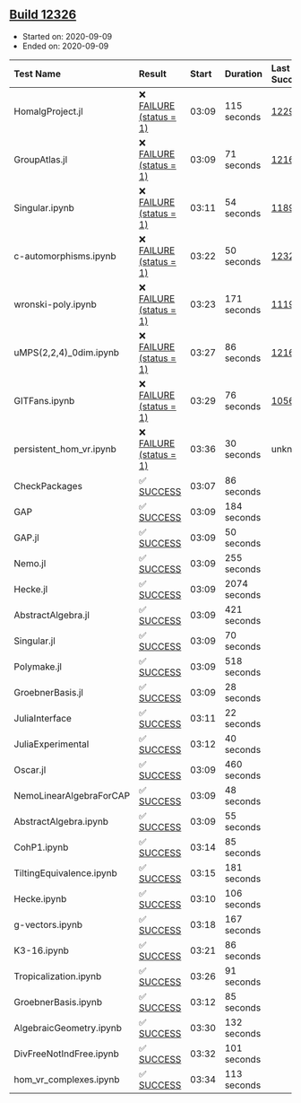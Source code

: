 ## [Build 12326](https://oscarci.mathematik.uni-kl.de/job/oscar/12326/)

* Started on: 2020-09-09
* Ended on: 2020-09-09

| Test Name    | Result | Start | Duration | Last Success | First Failure |
|:-------------|:-------|:------|:---------|:-------------|:--------------|
| HomalgProject.jl | ❌ [FAILURE (status = 1)](https://oscarci.mathematik.uni-kl.de/job/oscar/12326/artifact/logs/build-12326/HomalgProject.jl.log) | 03:09 | 115 seconds | [12292](https://oscarci.mathematik.uni-kl.de/job/oscar/12292/) | [12293](https://oscarci.mathematik.uni-kl.de/job/oscar/12293/) |
| GroupAtlas.jl | ❌ [FAILURE (status = 1)](https://oscarci.mathematik.uni-kl.de/job/oscar/12326/artifact/logs/build-12326/GroupAtlas.jl.log) | 03:09 | 71 seconds | [12167](https://oscarci.mathematik.uni-kl.de/job/oscar/12167/) | [12168](https://oscarci.mathematik.uni-kl.de/job/oscar/12168/) |
| Singular.ipynb | ❌ [FAILURE (status = 1)](https://oscarci.mathematik.uni-kl.de/job/oscar/12326/artifact/logs/build-12326/Singular.ipynb.log) | 03:11 | 54 seconds | [11893](https://oscarci.mathematik.uni-kl.de/job/oscar/11893/) | [11894](https://oscarci.mathematik.uni-kl.de/job/oscar/11894/) |
| c-automorphisms.ipynb | ❌ [FAILURE (status = 1)](https://oscarci.mathematik.uni-kl.de/job/oscar/12326/artifact/logs/build-12326/c-automorphisms.ipynb.log) | 03:22 | 50 seconds | [12325](https://oscarci.mathematik.uni-kl.de/job/oscar/12325/) | [12326](https://oscarci.mathematik.uni-kl.de/job/oscar/12326/) |
| wronski-poly.ipynb | ❌ [FAILURE (status = 1)](https://oscarci.mathematik.uni-kl.de/job/oscar/12326/artifact/logs/build-12326/wronski-poly.ipynb.log) | 03:23 | 171 seconds | [11192](https://oscarci.mathematik.uni-kl.de/job/oscar/11192/) | [11193](https://oscarci.mathematik.uni-kl.de/job/oscar/11193/) |
| uMPS(2,2,4)_0dim.ipynb | ❌ [FAILURE (status = 1)](https://oscarci.mathematik.uni-kl.de/job/oscar/12326/artifact/logs/build-12326/uMPS-2-2-4-_0dim.ipynb.log) | 03:27 | 86 seconds | [12167](https://oscarci.mathematik.uni-kl.de/job/oscar/12167/) | [12168](https://oscarci.mathematik.uni-kl.de/job/oscar/12168/) |
| GITFans.ipynb | ❌ [FAILURE (status = 1)](https://oscarci.mathematik.uni-kl.de/job/oscar/12326/artifact/logs/build-12326/GITFans.ipynb.log) | 03:29 | 76 seconds | [10566](https://oscarci.mathematik.uni-kl.de/job/oscar/10566/) | [10567](https://oscarci.mathematik.uni-kl.de/job/oscar/10567/) |
| persistent_hom_vr.ipynb | ❌ [FAILURE (status = 1)](https://oscarci.mathematik.uni-kl.de/job/oscar/12326/artifact/logs/build-12326/persistent_hom_vr.ipynb.log) | 03:36 | 30 seconds | unknown | unknown |
| CheckPackages | ✅ [SUCCESS](https://oscarci.mathematik.uni-kl.de/job/oscar/12326/artifact/logs/build-12326/CheckPackages.log) | 03:07 | 86 seconds |  |  |
| GAP | ✅ [SUCCESS](https://oscarci.mathematik.uni-kl.de/job/oscar/12326/artifact/logs/build-12326/GAP.log) | 03:09 | 184 seconds |  |  |
| GAP.jl | ✅ [SUCCESS](https://oscarci.mathematik.uni-kl.de/job/oscar/12326/artifact/logs/build-12326/GAP.jl.log) | 03:09 | 50 seconds |  |  |
| Nemo.jl | ✅ [SUCCESS](https://oscarci.mathematik.uni-kl.de/job/oscar/12326/artifact/logs/build-12326/Nemo.jl.log) | 03:09 | 255 seconds |  |  |
| Hecke.jl | ✅ [SUCCESS](https://oscarci.mathematik.uni-kl.de/job/oscar/12326/artifact/logs/build-12326/Hecke.jl.log) | 03:09 | 2074 seconds |  |  |
| AbstractAlgebra.jl | ✅ [SUCCESS](https://oscarci.mathematik.uni-kl.de/job/oscar/12326/artifact/logs/build-12326/AbstractAlgebra.jl.log) | 03:09 | 421 seconds |  |  |
| Singular.jl | ✅ [SUCCESS](https://oscarci.mathematik.uni-kl.de/job/oscar/12326/artifact/logs/build-12326/Singular.jl.log) | 03:09 | 70 seconds |  |  |
| Polymake.jl | ✅ [SUCCESS](https://oscarci.mathematik.uni-kl.de/job/oscar/12326/artifact/logs/build-12326/Polymake.jl.log) | 03:09 | 518 seconds |  |  |
| GroebnerBasis.jl | ✅ [SUCCESS](https://oscarci.mathematik.uni-kl.de/job/oscar/12326/artifact/logs/build-12326/GroebnerBasis.jl.log) | 03:09 | 28 seconds |  |  |
| JuliaInterface | ✅ [SUCCESS](https://oscarci.mathematik.uni-kl.de/job/oscar/12326/artifact/logs/build-12326/JuliaInterface.log) | 03:11 | 22 seconds |  |  |
| JuliaExperimental | ✅ [SUCCESS](https://oscarci.mathematik.uni-kl.de/job/oscar/12326/artifact/logs/build-12326/JuliaExperimental.log) | 03:12 | 40 seconds |  |  |
| Oscar.jl | ✅ [SUCCESS](https://oscarci.mathematik.uni-kl.de/job/oscar/12326/artifact/logs/build-12326/Oscar.jl.log) | 03:09 | 460 seconds |  |  |
| NemoLinearAlgebraForCAP | ✅ [SUCCESS](https://oscarci.mathematik.uni-kl.de/job/oscar/12326/artifact/logs/build-12326/NemoLinearAlgebraForCAP.log) | 03:09 | 48 seconds |  |  |
| AbstractAlgebra.ipynb | ✅ [SUCCESS](https://oscarci.mathematik.uni-kl.de/job/oscar/12326/artifact/logs/build-12326/AbstractAlgebra.ipynb.log) | 03:09 | 55 seconds |  |  |
| CohP1.ipynb | ✅ [SUCCESS](https://oscarci.mathematik.uni-kl.de/job/oscar/12326/artifact/logs/build-12326/CohP1.ipynb.log) | 03:14 | 85 seconds |  |  |
| TiltingEquivalence.ipynb | ✅ [SUCCESS](https://oscarci.mathematik.uni-kl.de/job/oscar/12326/artifact/logs/build-12326/TiltingEquivalence.ipynb.log) | 03:15 | 181 seconds |  |  |
| Hecke.ipynb | ✅ [SUCCESS](https://oscarci.mathematik.uni-kl.de/job/oscar/12326/artifact/logs/build-12326/Hecke.ipynb.log) | 03:10 | 106 seconds |  |  |
| g-vectors.ipynb | ✅ [SUCCESS](https://oscarci.mathematik.uni-kl.de/job/oscar/12326/artifact/logs/build-12326/g-vectors.ipynb.log) | 03:18 | 167 seconds |  |  |
| K3-16.ipynb | ✅ [SUCCESS](https://oscarci.mathematik.uni-kl.de/job/oscar/12326/artifact/logs/build-12326/K3-16.ipynb.log) | 03:21 | 86 seconds |  |  |
| Tropicalization.ipynb | ✅ [SUCCESS](https://oscarci.mathematik.uni-kl.de/job/oscar/12326/artifact/logs/build-12326/Tropicalization.ipynb.log) | 03:26 | 91 seconds |  |  |
| GroebnerBasis.ipynb | ✅ [SUCCESS](https://oscarci.mathematik.uni-kl.de/job/oscar/12326/artifact/logs/build-12326/GroebnerBasis.ipynb.log) | 03:12 | 85 seconds |  |  |
| AlgebraicGeometry.ipynb | ✅ [SUCCESS](https://oscarci.mathematik.uni-kl.de/job/oscar/12326/artifact/logs/build-12326/AlgebraicGeometry.ipynb.log) | 03:30 | 132 seconds |  |  |
| DivFreeNotIndFree.ipynb | ✅ [SUCCESS](https://oscarci.mathematik.uni-kl.de/job/oscar/12326/artifact/logs/build-12326/DivFreeNotIndFree.ipynb.log) | 03:32 | 101 seconds |  |  |
| hom_vr_complexes.ipynb | ✅ [SUCCESS](https://oscarci.mathematik.uni-kl.de/job/oscar/12326/artifact/logs/build-12326/hom_vr_complexes.ipynb.log) | 03:34 | 113 seconds |  |  |

